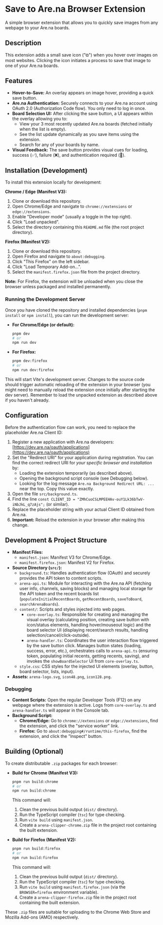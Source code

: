 # Save to Are.na Browser Extension

A simple browser extension that allows you to quickly save images from any webpage to your Are.na boards.

## Description

This extension adds a small save icon ("⧉") when you hover over images on most websites. Clicking the icon initiates a process to save that image to one of your Are.na boards.

## Features

*   **Hover-to-Save:** An overlay appears on image hover, providing a quick save button.
*   **Are.na Authentication:** Securely connects to your Are.na account using OAuth 2.0 (Authorization Code flow). You only need to log in once.
*   **Board Selection UI:** After clicking the save button, a UI appears within the overlay allowing you to:
    *   View your 3 most recently updated Are.na boards (fetched initially when the list is empty).
    *   See the list update dynamically as you save items using the extension.
    *   Search for any of your boards by name.
*   **Visual Feedback:** The save button provides visual cues for loading, success (✅), failure (❌), and authentication required (🔑).

## Installation (Development)

To install this extension locally for development:

**Chrome / Edge (Manifest V3):**

1.  Clone or download this repository.
2.  Open Chrome/Edge and navigate to `chrome://extensions` or `edge://extensions`.
3.  Enable "Developer mode" (usually a toggle in the top right).
4.  Click "Load unpacked".
5.  Select the directory containing this `README.md` file (the root project directory).

**Firefox (Manifest V2):**

1.  Clone or download this repository.
2.  Open Firefox and navigate to `about:debugging`.
3.  Click "This Firefox" on the left sidebar.
4.  Click "Load Temporary Add-on...".
5.  Select the `manifest.firefox.json` file from the project directory.

**Note:** For Firefox, the extension will be unloaded when you close the browser unless packaged and installed permanently.

### Running the Development Server

Once you have cloned the repository and installed dependencies (`pnpm install` or `npm install`), you can run the development server:

*   **For Chrome/Edge (or default):**
    ```bash
    pnpm dev
    # or
    npm run dev
    ```
*   **For Firefox:**
    ```bash
    pnpm dev:firefox
    # or
    npm run dev:firefox
    ```

This will start Vite's development server. Changes to the source code should trigger automatic reloading of the extension in your browser (you might need to manually reload the extension once initially after starting the dev server). Remember to load the unpacked extension as described above if you haven't already.

## Configuration

Before the authentication flow can work, you need to replace the placeholder Are.na Client ID:

1.  Register a new application with Are.na developers: [https://dev.are.na/oauth/applications](https://dev.are.na/oauth/applications)
2.  Set the "Redirect URI" for your application during registration. You can find the correct redirect URI for *your specific browser and installation* by:
    *   Loading the extension temporarily (as described above).
    *   Opening the background script console (see Debugging below).
    *   Looking for the log message `Are.na Background Redirect URL: ...` near the top. Copy this value exactly.
3.  Open the file `src/background.ts`.
4.  Find the line `const CLIENT_ID = "ZMhCuoCSLMPEEHAv-ouY1Lk36bTwV-iNbJkL_q7zAjs";` (or similar).
5.  Replace the placeholder string with your actual Client ID obtained from Are.na.
6.  **Important:** Reload the extension in your browser after making this change.

## Development & Project Structure

*   **Manifest Files:**
    *   `manifest.json`: Manifest V3 for Chrome/Edge.
    *   `manifest.firefox.json`: Manifest V2 for Firefox.
*   **Source Directory (`src/`):**
    *   `background.ts`: Handles authentication flow (OAuth) and securely provides the API token to content scripts.
    *   `arena-api.ts`: Module for interacting with the Are.na API (fetching user info, channels, saving blocks) and managing local storage for the API token and the recent boards list (`populateInitialRecentBoards`, `getRecentBoards`, `saveToBoard`, `searchArenaBoards`).
    *   `content/`: Scripts and styles injected into web pages.
        *   `core-overlay.ts`: Responsible for creating and managing the visual overlay (calculating position, creating save button with icon/status elements, handling hover/mouseout logic) and the board selector UI (displaying recent/search results, handling selection/cancel/click-outside).
        *   `arena-handler.ts`: Coordinates the user interaction flow triggered by the save button click. Manages button states (loading, success, error, etc.), orchestrates calls to `arena-api.ts` (ensuring token, populating initial recents, getting recents, saving), and invokes the `showBoardSelector` UI from `core-overlay.ts`.
    *   `style.css`: CSS styles for the injected UI elements (overlay, button, board selector, lists, input).
*   **Assets:** `arena-logo.svg`, `icon48.png`, `icon128.png`.

### Debugging

*   **Content Scripts:** Open the regular Developer Tools (F12) on any webpage where the extension is active. Logs from `core-overlay.ts` and `arena-handler.ts` will appear in the Console tab.
*   **Background Script:**
    *   **Chrome/Edge:** Go to `chrome://extensions` or `edge://extensions`, find the extension, and click the "service worker" link.
    *   **Firefox:** Go to `about:debugging#/runtime/this-firefox`, find the extension, and click the "Inspect" button.

## Building (Optional)

To create distributable `.zip` packages for each browser:

*   **Build for Chrome (Manifest V3):**
    ```bash
    pnpm run build:chrome
    # or
    npm run build:chrome
    ```
    This command will:
    1.  Clean the previous build output (`dist/` directory).
    2.  Run the TypeScript compiler (`tsc`) for type checking.
    3.  Run `vite build` using `manifest.json`.
    4.  Create a `arena-clipper-chrome.zip` file in the project root containing the built extension.

*   **Build for Firefox (Manifest V2):**
    ```bash
    pnpm run build:firefox
    # or
    npm run build:firefox
    ```
    This command will:
    1.  Clean the previous build output (`dist/` directory).
    2.  Run the TypeScript compiler (`tsc`) for type checking.
    3.  Run `vite build` using `manifest.firefox.json` (via the `BROWSER=firefox` environment variable).
    4.  Create a `arena-clipper-firefox.zip` file in the project root containing the built extension.

These `.zip` files are suitable for uploading to the Chrome Web Store and Mozilla Add-ons (AMO) respectively.

```